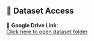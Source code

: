 ## 📂 Dataset Access

🔗 **Google Drive Link**:  
[Click here to open dataset folder](https://drive.google.com/drive/folders/1RF5malgBMuukcQQxEW0S1dBaH5lhTj98?usp=sharing)
